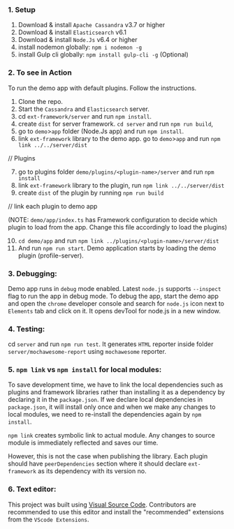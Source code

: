 ### 1. Setup 
  1. Download & install `Apache Cassandra` v3.7 or higher
  2. Download & install `Elasticsearch` v6.1
  3. Download & install `Node.Js` v6.4 or higher
  4. install nodemon globally: `npm i nodemon -g`
  5. install Gulp cli globally: `npm install gulp-cli -g` (Optional)
  
### 2. To see in Action

To run the demo app with default plugins. Follow the instructions.

1. Clone the repo.
2. Start the `Cassandra` and `Elasticsearch` server.
3. cd `ext-framework/server` and run `npm install`.
4. create `dist` for server framework. `cd server` and run `npm run build`,
5. go to `demo`>`app` folder (Node.Js app) and run `npm install`.
6. link `ext-framework` library to the demo app. go to `demo`>`app` and run `npm link ../../server/dist`

// Plugins

7. go to plugins folder `demo/plugins/<plugin-name>/server` and run `npm install`
8. link `ext-framework` library to the plugin, run `npm link ../../server/dist`
9. create `dist` of the plugin by running `npm run build`

// link each plugin to demo app

(NOTE: `demo/app/index.ts` has Framework configuration to decide which plugin to load from the app. Change this file accordingly to load the plugins)

10.   `cd demo/app` and run `npm link ../plugins/<plugin-name>/server/dist`
11.   And run `npm run start`. Demo application starts by loading the demo plugin (profile-server).

### 3. Debugging:
Demo app runs in `debug` mode enabled. Latest `node.js` supports `--inspect` flag to run the app in debug mode. To debug the app, start the demo app and open the `chrome` developer console and search for `node.js` icon next to `Elements` tab and click on it. It opens devTool for node.js in a new window.


### 4. Testing:
cd `server` and run `npm run test`. It generates `HTML` reporter inside folder `server/mochawesome-report` using `mochawesome` reporter. 


### 5. `npm link` vs `npm install` for local modules:
 To save development time, we have to link the local dependencies such as plugins and framework libraries rather than installing it as a dependency by declaring it in the `package.json`. If we declare local dependencies in `package.json`, it will install only once and when we make any changes to local modules, we need to re-install the dependencies again by `npm install`.

 `npm link` creates symbolic link to actual module. Any changes to source module is immediately reflected and saves our time.

 However, this is not the case when publishing the library. Each plugin should have `peerDependencies` section where it should declare `ext-framework` as its dependency with its version no.  

### 6. Text editor:
This project was built using [Visual Source Code](https://code.visualstudio.com/). Contributors are recommended to use this editor and install the "recommended" extensions from the `VScode Extensions`.
